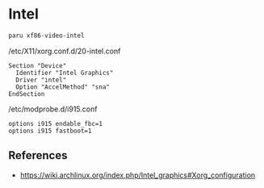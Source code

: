 # Intel

```sh
paru xf86-video-intel
```

/etc/X11/xorg.conf.d/20-intel.conf
```
Section "Device"
  Identifier "Intel Graphics"
  Driver "intel"
  Option "AccelMethod" "sna"
EndSection
```

/etc/modprobe.d/i915.conf
```
options i915 endable_fbc=1
options i915 fastboot=1
```

## References

- https://wiki.archlinux.org/index.php/Intel_graphics#Xorg_configuration



